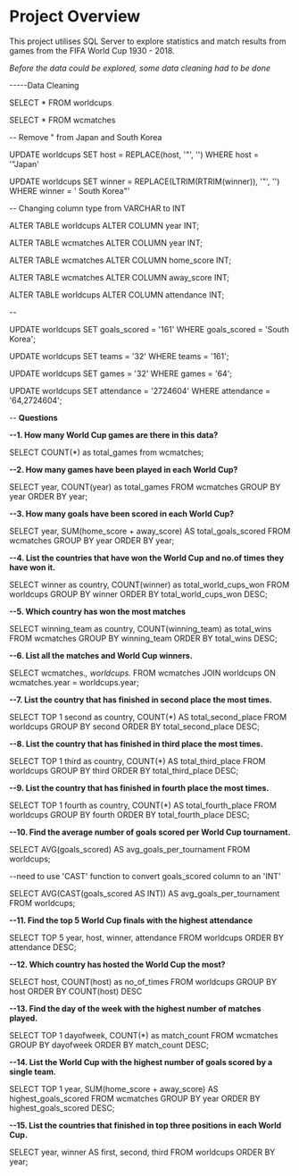 # Project Overview 

This project utilises SQL Server to explore statistics and match results from games from the FIFA World Cup 1930 - 2018. 

*Before the data could be explored, some data cleaning had to be done*

-----Data Cleaning

SELECT *
FROM worldcups

SELECT *
FROM wcmatches

-- Remove " from Japan and South Korea

UPDATE worldcups
SET host = REPLACE(host, '"', '')
WHERE host = '"Japan'

UPDATE worldcups
SET winner = REPLACE(LTRIM(RTRIM(winner)), '"', '')
WHERE winner = ' South Korea"'

-- Changing column type from VARCHAR to INT

ALTER TABLE worldcups
ALTER COLUMN year INT;

ALTER TABLE wcmatches
ALTER COLUMN year INT;

ALTER TABLE wcmatches
ALTER COLUMN home_score INT;

ALTER TABLE wcmatches
ALTER COLUMN away_score INT;

ALTER TABLE worldcups
ALTER COLUMN attendance INT;

-- 

UPDATE worldcups
SET goals_scored = '161'
WHERE goals_scored = 'South Korea';

UPDATE worldcups
SET teams = '32'
WHERE teams = '161';

UPDATE worldcups
SET games = '32'
WHERE games = '64';

UPDATE worldcups
SET attendance = '2724604'
WHERE attendance = '64,2724604';


-- **Questions**

**--1. How many World Cup games are there in this data?**

SELECT COUNT(*) as total_games
from wcmatches;


**--2. How many games have been played in each World Cup?**

SELECT year, COUNT(year) as total_games
FROM wcmatches
GROUP BY year
ORDER BY year;


**--3. How many goals have been scored in each World Cup?**

SELECT year, SUM(home_score + away_score) AS total_goals_scored
FROM wcmatches
GROUP BY year
ORDER BY year;


**--4. List the countries that have won the World Cup and no.of times they have won it.**

SELECT winner as country, COUNT(winner) as total_world_cups_won
FROM worldcups
GROUP BY winner
ORDER BY total_world_cups_won DESC;


**--5. Which country has won the most matches**

SELECT winning_team as country, COUNT(winning_team) as total_wins
FROM wcmatches
GROUP BY winning_team
ORDER BY total_wins DESC;


**--6. List all the matches and World Cup winners.**

SELECT wcmatches.*, worldcups.*
FROM wcmatches
JOIN worldcups 
ON wcmatches.year = worldcups.year;


**--7. List the country that has finished in second place the most times.**

SELECT TOP 1 second as country, COUNT(*) AS total_second_place
FROM worldcups
GROUP BY second
ORDER BY total_second_place DESC;


**--8. List the country that has finished in third place the most times.**

SELECT TOP 1 third as country, COUNT(*) AS total_third_place
FROM worldcups
GROUP BY third
ORDER BY total_third_place DESC;

**--9. List the country that has finished in fourth place the most times.**

SELECT TOP 1 fourth as country, COUNT(*) AS total_fourth_place
FROM worldcups
GROUP BY fourth
ORDER BY total_fourth_place DESC;

**--10. Find the average number of goals scored per World Cup tournament.**

SELECT AVG(goals_scored) AS avg_goals_per_tournament
FROM worldcups;

--need to use 'CAST' function to convert goals_scored column to an 'INT'

SELECT AVG(CAST(goals_scored AS INT)) AS avg_goals_per_tournament
FROM worldcups;

**--11. Find the top 5 World Cup finals with the highest attendance**

SELECT TOP 5 year, host, winner, attendance
FROM worldcups
ORDER BY attendance DESC;

**--12. Which country has hosted the World Cup the most?**

SELECT host, COUNT(host) as no_of_times
FROM worldcups
GROUP BY host
ORDER BY COUNT(host) DESC

**--13. Find the day of the week with the highest number of matches played.**

SELECT TOP 1 dayofweek, COUNT(*) as match_count
FROM wcmatches
GROUP BY dayofweek
ORDER BY match_count DESC;

**--14. List the World Cup with the highest number of goals scored by a single team.**

SELECT TOP 1 year, SUM(home_score + away_score) AS highest_goals_scored
FROM wcmatches
GROUP BY year
ORDER BY highest_goals_scored DESC;

**--15. List the countries that finished in top three positions in each World Cup.**

SELECT year, winner AS first, second, third 
FROM worldcups
ORDER BY year;


















